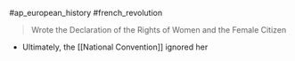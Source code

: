 #ap_european_history #french_revolution 

> Wrote the Declaration of the Rights of Women and the Female Citizen

- Ultimately, the [[National Convention]] ignored her